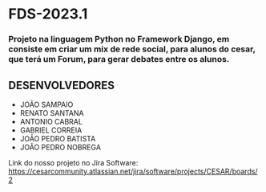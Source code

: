 # FDS-2023.1

### Projeto na linguagem Python no Framework Django, em consiste em criar um mix de rede social, para alunos do cesar, que terá um Forum, para gerar debates entre os alunos. ###

## DESENVOLVEDORES ##

* JOÃO SAMPAIO
* RENATO SANTANA
* ANTONIO CABRAL
* GABRIEL CORREIA
* JOÃO PEDRO BATISTA
* JOÃO PEDRO NOBREGA

Link do nosso  projeto no Jira Software: https://cesarcommunity.atlassian.net/jira/software/projects/CESAR/boards/2
